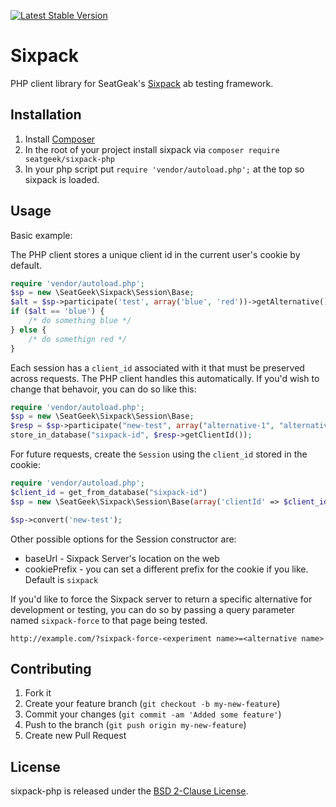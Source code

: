[![Latest Stable Version](https://poser.pugx.org/snpy/sixpack-php/version.png)](https://packagist.org/packages/snpy/sixpack-php)

# Sixpack

PHP client library for SeatGeak's [Sixpack](https://github.com/sixpack/sixpack) ab testing framework.

## Installation

1. Install [Composer](https://getcomposer.org/doc/00-intro.md)
2. In the root of your project install sixpack via `composer require seatgeek/sixpack-php`
3. In your php script put `require 'vendor/autoload.php';` at the top so sixpack is loaded.

## Usage

Basic example:

The PHP client stores a unique client id in the current user's cookie by default.

```php
require 'vendor/autoload.php';
$sp = new \SeatGeek\Sixpack\Session\Base;
$alt = $sp->participate('test', array('blue', 'red'))->getAlternative();
if ($alt == 'blue') {
    /* do something blue */
} else {
    /* do somethign red */
}
```

Each session has a `client_id` associated with it that must be preserved across requests. The PHP client handles this automatically. If you'd wish to change that behavoir, you can do so like this:

```php
require 'vendor/autoload.php';
$sp = new \SeatGeek\Sixpack\Session\Base;
$resp = $sp->participate("new-test", array("alternative-1", "alternative-2"));
store_in_database("sixpack-id", $resp->getClientId());
```

For future requests, create the `Session` using the `client_id` stored in the cookie:

```php
require 'vendor/autoload.php';
$client_id = get_from_database("sixpack-id")
$sp = new \SeatGeek\Sixpack\Session\Base(array('clientId' => $client_id));

$sp->convert('new-test');
```

Other possible options for the Session constructor are:
* baseUrl - Sixpack Server's location on the web
* cookiePrefix - you can set a different prefix for the cookie if you like. Default is `sixpack`

If you'd like to force the Sixpack server to return a specific alternative for development or testing, you can do so by passing a query parameter named `sixpack-force` to that page being tested.

`http://example.com/?sixpack-force-<experiment name>=<alternative name>`

## Contributing

1. Fork it
2. Create your feature branch (`git checkout -b my-new-feature`)
3. Commit your changes (`git commit -am 'Added some feature'`)
4. Push to the branch (`git push origin my-new-feature`)
5. Create new Pull Request

## License

sixpack-php is released under the [BSD 2-Clause License](http://opensource.org/licenses/BSD-2-Clause).
